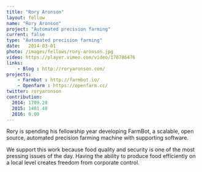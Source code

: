 ```yaml
---
title: "Rory Aronson"
layout: fellow
name: "Rory Aronson"
project: "Automated precision farming"
current: false
type: "Automated precision farming"
date:   2014-03-01
photo: /images/fellows/rory-aronson.jpg
video: https://player.vimeo.com/video/170786476
links:
    - Blog : http://roryaronson.com/
projects:
    - Farmbot : http://farmbot.io/
    - Openfarm : https://openfarm.cc/
twitter: roryaronson
contribution:
  2014: 1789.28
  2015: 1481.48
  2016: 0.00
---
```

Rory is spending his fellowship year developing FarmBot, a scalable, open source, automated precision farming machine with supporting software.

We support this work because food quality and security is one of the most pressing issues of the day. Having the ability to produce food efficiently on a local level creates freedom from corporate control.
